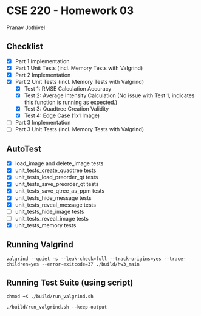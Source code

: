# CSE 220 - Homework 03
Pranav Jothivel

## Checklist
- [x] Part 1 Implementation
- [x] Part 1 Unit Tests (incl. Memory Tests with Valgrind)
- [x] Part 2 Implementation
- [x] Part 2 Unit Tests (incl. Memory Tests with Valgrind)
  - [x] Test 1: RMSE Calculation Accuracy
  - [x] Test 2: Average Intensity Calculation (No issue with Test 1, indicates this function is running as expected.)
  - [X] Test 3: Quadtree Creation Validity
  - [X] Test 4: Edge Case (1x1 Image)
- [ ] Part 3 Implementation
- [ ] Part 3 Unit Tests (incl. Memory Tests with Valgrind)

## AutoTest
- [x] load_image and delete_image tests
- [x] unit_tests_create_quadtree tests
- [x] unit_tests_load_preorder_qt tests
- [x] unit_tests_save_preorder_qt tests
- [x] unit_tests_save_qtree_as_ppm tests
- [x] unit_tests_hide_message tests
- [x] unit_tests_reveal_message tests
- [ ] unit_tests_hide_image tests
- [ ] unit_tests_reveal_image tests
- [x] unit_tests_memory tests

## Running Valgrind
```
valgrind --quiet -s --leak-check=full --track-origins=yes --trace-children=yes --error-exitcode=37 ./build/hw3_main
```

## Running Test Suite (using script)
```
chmod +X ./build/run_valgrind.sh
```
```
./build/run_valgrind.sh --keep-output
```